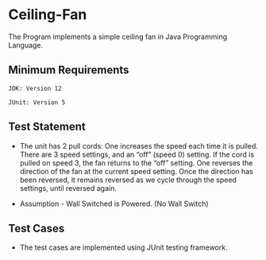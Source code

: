 # Ceiling-Fan

The Program implements a simple ceiling fan in Java Programming Language.

## Minimum Requirements

```
JDK: Version 12
```

```
JUnit: Version 5
```

## Test Statement

- The unit has 2 pull cords: One increases the speed each time it is pulled. There are 3 speed settings, and an “off” (speed 0) setting. If the cord is pulled on speed 3, the fan returns to the “off” setting. One reverses the direction of the fan at the current speed setting. Once the direction has been reversed, it remains reversed as we cycle through the speed settings, until reversed again.

- Assumption - Wall Switched is Powered. (No Wall Switch)

## Test Cases

- The test cases are implemented using JUnit testing framework.
